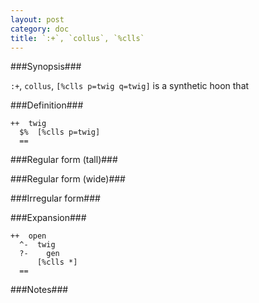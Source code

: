 ```yaml
---
layout: post
category: doc
title: `:+`, `collus`, `%clls`
---
```


###Synopsis###

`:+`, `collus`, `[%clls p=twig q=twig]` is a synthetic hoon that

###Definition###

    ++  twig  
      $%  [%clls p=twig]
      ==

###Regular form (tall)###

###Regular form (wide)###

###Irregular form###

###Expansion###
    
    ++  open
      ^-  twig
      ?-    gen
          [%clls *]
      ==

###Notes###


